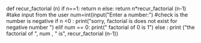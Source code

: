 def recur_factorial (n)
if n==1:
return n
else:
return n*recur_factorial (n-1) 
#take input from the user
num=int(input("Enter a number:") 
#check is the number is negative
if n <0 :
    print("sorry, factorial is does not exist for negative number ") 
 elif num == 0:
    print(" factorial of 0 is 1") 
 else :
    print ("the factorial of ", num , " is", recur_factorial (n-1)) 
